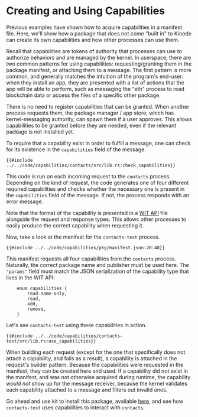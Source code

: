 # Creating and Using Capabilities

Previous examples have shown how to acquire capabilities in a manifest file.
Here, we'll show how a package that does not come "built in" to Kinode can create its own capabilities and how other processes can use them.

Recall that capabilities are tokens of authority that processes can use to authorize behaviors and are managed by the kernel.
In userspace, there are two common patterns for using capabilities: requesting/granting them in the package manifest, or attaching them to a message. The first pattern is more common, and generally matches the intuition of the program's end-user: when they install an app, they are presented with a list of actions that the app will be able to perform, such as messaging the "eth" process to read blockchain data or access the files of a specific other package.

There is no need to register capabilities that can be granted.
When another process requests them, the package manager / app store, which has kernel-messaging authority, can spawn them if a user approves.
This allows capabilities to be granted before they are needed, even if the relevant package is not installed yet.

To require that a capability exist in order to fulfill a message, one can check for its existence in the `capabilities` field of the message.

```rust,noplayground,no_run
{{#include ../../code/capabilities/contacts/src/lib.rs:check_capabilities}}
```

This code is run on each incoming request to the `contacts` process.
Depending on the kind of request, the code generates one of four different required capabilities and checks whether the necessary one is present in the `capabilities` field of the message.
If not, the process responds with an error message.

Note that the format of the capability is presented in a [WIT API](../system/process/wit_apis.md) file alongside the request and response types.
This allows other processes to easily produce the correct capability when requesting it.

Now, take a look at the manifest for the `contacts-test` process.
```json,noplayground,no_run
{{#include ../../code/capabilities/pkg/manifest.json:20:48}}
```

This manifest requests all four capabilities from the `contacts` process.
Naturally, the correct package name and publisher must be used here.
The `"params"` field must match the JSON serialization of the capability type that lives in the WIT API:

```rust,noplayground,no_run
    enum capabilities {
        read-name-only,
        read,
        add,
        remove,
    }
```

Let's see `contacts-test` using these capabilities in action.

```rust,noplayground,no_run
{{#include ../../code/capabilities/contacts-test/src/lib.rs:use_capabilities}}
```

When building each request (except for the one that specifically does not attach a capability, and fails as a result), a capability is attached in the request's builder pattern.
Because the capabilities were requested in the manifest, they can be created here and used.
If a capability did not exist in the manifest, and was not otherwise acquired during runtime, the capability *would not* show up for the message receiver, because the kernel validates each capability attached to a message and filters out invalid ones.

Go ahead and use kit to install this package, available [here](https://github.com/kinode-dao/kinode-book/tree/main/code/capabilities), and see how `contacts-test` uses capabilities to interact with `contacts`.
